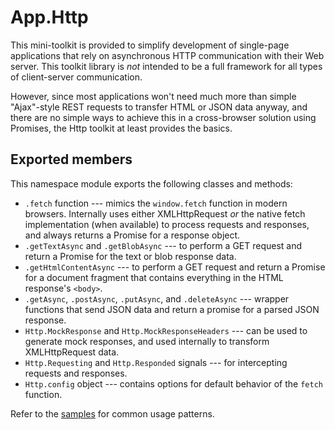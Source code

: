 # App.Http

This mini-toolkit is provided to simplify development of single-page applications that rely on asynchronous HTTP communication with their Web server. This toolkit library is *not* intended to be a full framework for all types of client-server communication.

However, since most applications won't need much more than simple "Ajax"-style REST requests to transfer HTML or JSON data anyway, and there are no simple ways to achieve this in a cross-browser solution using Promises, the Http toolkit at least provides the basics.

## Exported members
This namespace module exports the following classes and methods:

* `.fetch` function --- mimics the `window.fetch` function in modern browsers. Internally uses either XMLHttpRequest _or_ the native fetch implementation (when available) to process requests and responses, and always returns a Promise for a response object.
* `.getTextAsync` and `.getBlobAsync` --- to perform a GET request and return a Promise for the text or blob response data.
* `.getHtmlContentAsync` --- to perform a GET request and return a Promise for a document fragment that contains everything in the HTML response's `<body>`.
* `.getAsync`, `.postAsync`, `.putAsync`, and `.deleteAsync` --- wrapper functions that send JSON data and return a promise for a parsed JSON response.
* `Http.MockResponse` and `Http.MockResponseHeaders` --- can be used to generate mock responses, and used internally to transform XMLHttpRequest data.
* `Http.Requesting` and `Http.Responded` signals --- for intercepting requests and responses.
* `Http.config` object --- contains options for default behavior of the `fetch` function.

Refer to the [samples](~/samples/Http) for common usage patterns.
